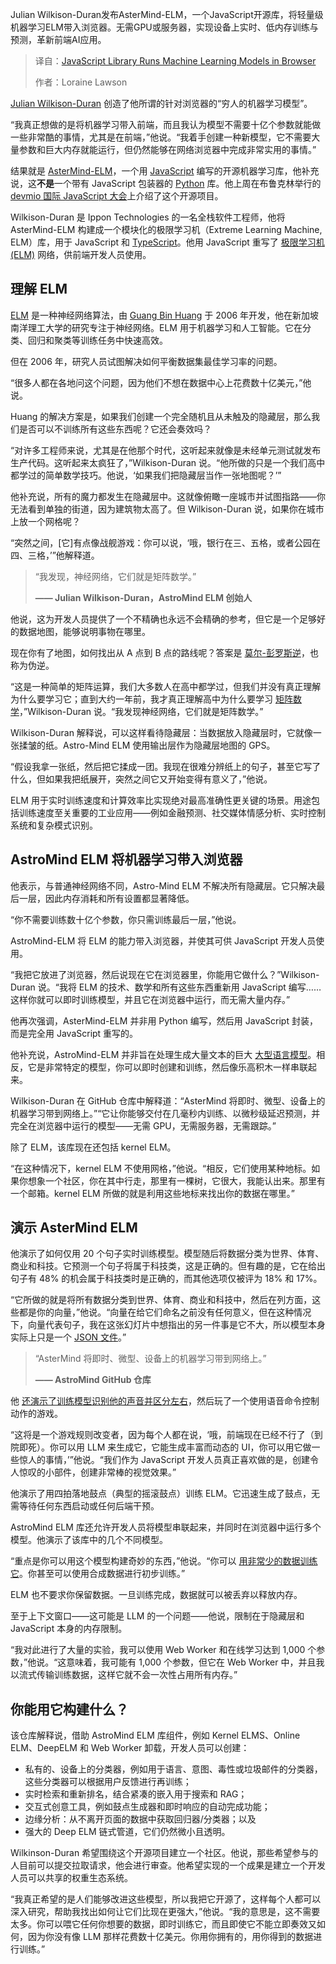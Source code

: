<!--
title: JavaScript库在浏览器中运行机器学习模型
cover: https://cdn.thenewstack.io/media/2025/10/601d1bfd-neuralnetworkmodel.png
summary: Julian Wilkison-Duran发布AsterMind-ELM，一个JavaScript开源库，将轻量级机器学习ELM带入浏览器。无需GPU或服务器，实现设备上实时、低内存训练与预测，革新前端AI应用。
-->

Julian Wilkison-Duran发布AsterMind-ELM，一个JavaScript开源库，将轻量级机器学习ELM带入浏览器。无需GPU或服务器，实现设备上实时、低内存训练与预测，革新前端AI应用。

> 译自：[JavaScript Library Runs Machine Learning Models in Browser](https://thenewstack.io/javascript-library-runs-machine-learning-models-in-browser/)
> 
> 作者：Loraine Lawson

[Julian Wilkison-Duran](https://www.linkedin.com/in/julianduran/) 创造了他所谓的针对浏览器的“穷人的机器学习模型”。

“我真正想做的是将机器学习带入前端，而且我认为模型不需要十亿个参数就能做一些非常酷的事情，尤其是在前端，”他说。“我着手创建一种新模型，它不需要大量参数和巨大内存就能运行，但仍然能够在网络浏览器中完成非常实用的事情。”

结果就是 [AsterMind-ELM](https://github.com/infiniteCrank/AsterMind-ELM)，一个用 [JavaScript](https://thenewstack.io/introduction-to-javascript/) 编写的开源机器学习库，他补充说，这**不是**一个带有 JavaScript 包装器的 [Python](https://thenewstack.io/new-python-cli-tool-catches-mcp-server-issues-before-agents-do/) 库。他上周在布鲁克林举行的 [devmio 国际 JavaScript 大会](https://devm.io/experiences/the-javascript-community/)上介绍了这个开源项目。

Wilkison-Duran 是 Ippon Technologies 的一名全栈软件工程师，他将 AsterMind-ELM 构建成一个模块化的极限学习机（Extreme Learning Machine, ELM）库，用于 JavaScript 和 [TypeScript](https://thenewstack.io/what-is-typescript/)。他用 JavaScript 重写了 [极限学习机 (ELM)](https://www.geeksforgeeks.org/machine-learning/extreme-learning-machine/) 网络，供前端开发人员使用。

## 理解 ELM

[ELM](https://www.linkedin.com/school/ntusg/) 是一种神经网络算法，由 [Guang Bin Huang](https://www.linkedin.com/in/guang-bin-huang-5949a9b3/?originalSubdomain=sg) 于 2006 年开发，他在新加坡南洋理工大学的研究专注于神经网络。ELM 用于机器学习和人工智能。它在分类、回归和聚类等训练任务中快速高效。

但在 2006 年，研究人员试图解决如何平衡数据集最佳学习率的问题。

“很多人都在各地问这个问题，因为他们不想在数据中心上花费数十亿美元，”他说。

Huang 的解决方案是，如果我们创建一个完全随机且从未触及的隐藏层，那么我们是否可以不训练所有这些东西呢？它还会奏效吗？

“对许多工程师来说，尤其是在他那个时代，这听起来就像是未经单元测试就发布生产代码。这听起来太疯狂了，”Wilkison-Duran 说。“他所做的只是一个我们高中都学过的简单数学技巧。他说，‘如果我们把隐藏层当作一张地图呢？’”

他补充说，所有的魔力都发生在隐藏层中。这就像俯瞰一座城市并试图指路——你无法看到单独的街道，因为建筑物太高了。但 Wilkison-Duran 说，如果你在城市上放一个网格呢？

“突然之间，[它]有点像战舰游戏：你可以说，‘哦，银行在三、五格，或者公园在四、三格，’”他解释道。

> “我发现，神经网络，它们就是矩阵数学。”
> 
> **—— Julian Wilkison-Duran，AstroMind ELM 创始人**

他说，这为开发人员提供了一个不精确也永远不会精确的参考，但它是一个足够好的数据地图，能够说明事物在哪里。

现在你有了地图，如何找出从 A 点到 B 点的路线呢？答案是 [莫尔-彭罗斯逆](https://www.cantorsparadise.com/demystifying-the-moore-penrose-generalized-inverse-a1b989a1dd49)，也称为伪逆。

“这是一种简单的矩阵运算，我们大多数人在高中都学过，但我们并没有真正理解为什么要学习它；直到大约一年前，我才真正理解高中为什么要学习 [矩阵数学](https://math.libretexts.org/Bookshelves/Applied_Mathematics/Applied_Finite_Mathematics_(Sekhon_and_Bloom)/02%3A_Matrices/2.01%3A_Introduction_to_Matrices)，”Wilkison-Duran 说。“我发现神经网络，它们就是矩阵数学。”

Wilkison-Duran 解释说，可以这样看待隐藏层：当数据放入隐藏层时，它就像一张揉皱的纸。Astro-Mind ELM 使用输出层作为隐藏层地图的 GPS。

“假设我拿一张纸，然后把它揉成一团。我现在很难分辨纸上的句子，甚至它写了什么，但如果我把纸展开，突然之间它又开始变得有意义了，”他说。

ELM 用于实时训练速度和计算效率比实现绝对最高准确性更关键的场景。用途包括训练速度至关重要的工业应用——例如金融预测、社交媒体情感分析、实时控制系统和复杂模式识别。

## AstroMind ELM 将机器学习带入浏览器

他表示，与普通神经网络不同，Astro-Mind ELM 不解决所有隐藏层。它只解决最后一层，因此内存消耗和所有设置都显著降低。

“你不需要训练数十亿个参数，你只需训练最后一层，”他说。

AstroMind-ELM 将 ELM 的能力带入浏览器，并使其可供 JavaScript 开发人员使用。

“我把它放进了浏览器，然后说现在它在浏览器里，你能用它做什么？”Wilkison-Duran 说。“我将 ELM 的技术、数学和所有这些东西重新用 JavaScript 编写……这样你就可以即时训练模型，并且它在浏览器中运行，而无需大量内存。”

他再次强调，AsterMind-ELM 并非用 Python 编写，然后用 JavaScript 封装，而是完全用 JavaScript 重写的。

他补充说，AstroMind-ELM 并非旨在处理生成大量文本的巨大 [大型语言模型](https://thenewstack.io/7-guiding-principles-for-working-with-llms/)。相反，它是非常特定的模型，你可以即时创建和训练，然后像乐高积木一样串联起来。

Wilkison-Duran 在 GitHub 仓库中解释道：“AsterMind 将即时、微型、设备上的机器学习带到网络上。”“它让你能够交付在几毫秒内训练、以微秒级延迟预测，并完全在浏览器中运行的模型——无需 GPU，无需服务器，无需跟踪。”

除了 ELM，该库现在还包括 kernel ELM。

“在这种情况下，kernel ELM 不使用网格，”他说。“相反，它们使用某种地标。如果你想象一个社区，你在其中行走，那里有一棵树，它很大，我能认出来。那里有一个邮箱。kernel ELM 所做的就是利用这些地标来找出你的数据在哪里。”

## 演示 AsterMind ELM

他演示了如何仅用 20 个句子实时训练模型。模型随后将数据分类为世界、体育、商业和科技。它预测一个句子将属于科技类，这是正确的。但有趣的是，它在给出句子有 48% 的机会属于科技类时是正确的，而其他选项仅被评为 18% 和 17%。

“它所做的就是将所有数据分类到世界、体育、商业和科技中，然后在列方面，这些都是你的向量，”他说。“向量在给它们命名之前没有任何意义，但在这种情况下，向量代表句子，我在这张幻灯片中想指出的另一件事是它不大，所以模型本身实际上只是一个 [JSON 文件](https://thenewstack.io/working-with-json-data-in-python/)。”

> “AsterMind 将即时、微型、设备上的机器学习带到网络上。”
> 
> **—— AstroMind GitHub 仓库**

他 [还演示了训练模型识别他的声音并区分左右](https://www.youtube.com/watch?v=F_S5M_60fRY&t=2755s)，然后玩了一个使用语音命令控制动作的游戏。

“这将是一个游戏规则改变者，因为每个人都在说，‘哦，前端现在已经不行了（到院即死）。你可以用 LLM 来生成它，它能生成丰富而动态的 UI，你可以用它做一些惊人的事情，’”他说。“我们作为 JavaScript 开发人员真正喜欢做的是，创建令人惊叹的小部件，创建非常棒的视觉效果。”

他演示了用四拍落地鼓点（典型的摇滚鼓点）训练 ELM。它迅速生成了鼓点，无需等待任何东西启动或任何后端干预。

AstroMind ELM 库还允许开发人员将模型串联起来，并同时在浏览器中运行多个模型。他演示了该库中的几个不同模型。

“重点是你可以用这个模型构建奇妙的东西，”他说。“你可以 [用非常少的数据训练它](https://thenewstack.io/machine-learning-for-real-time-data-analysis-training-models-in-production/)。你甚至可以使用合成数据进行初步训练。”

ELM 也不要求你保留数据。一旦训练完成，数据就可以被丢弃以释放内存。

至于上下文窗口——这可能是 LLM 的一个问题——他说，限制在于隐藏层和 JavaScript 本身的内存限制。

“我对此进行了大量的实验，我可以使用 Web Worker 和在线学习达到 1,000 个参数，”他说。“这意味着，我可能有 1,000 个参数，但它在 Web Worker 中，并且我以流式传输训练数据，这样它就不会一次性占用所有内存。”

## 你能用它构建什么？

该仓库解释说，借助 AstroMind ELM 库组件，例如 Kernel ELMS、Online ELM、DeepELM 和 Web Worker 卸载，开发人员可以创建：

*   私有的、设备上的分类器，例如用于语言、意图、毒性或垃圾邮件的分类器，这些分类器可以根据用户反馈进行再训练；
*   实时检索和重新排名，结合紧凑的嵌入用于搜索和 RAG；
*   交互式创意工具，例如鼓点生成器和即时响应的自动完成功能；
*   边缘分析：从不离开页面的数据中获取回归器/分类器；以及
*   强大的 Deep ELM 链式管道，它们仍然微小且透明。

Wilkinson-Duran 希望围绕这个开源项目建立一个社区。他说，那些希望参与的人目前可以提交拉取请求，他会进行审查。他希望实现的一个成果是建立一个开发人员可以共享的权重生态系统。

“我真正希望的是人们能够改进这些模型，所以我把它开源了，这样每个人都可以深入研究，帮助我找出如何让它们比现在更强大，”他说。“我的意思是，这不需要太多。你可以喂它任何你想要的数据，即时训练它，而且即使它不能立即奏效又如何，因为你没有像 LLM 那样花费数十亿美元。你用你拥有的，用你得到的数据进行训练。”